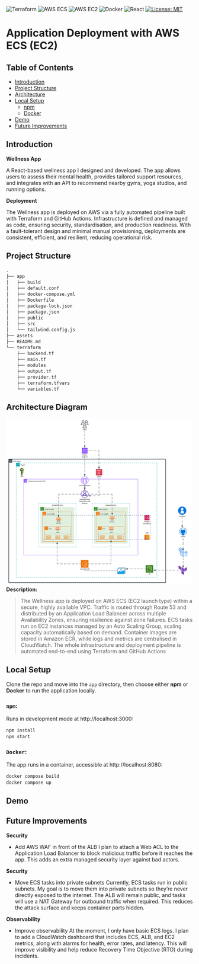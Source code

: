![Terraform](https://img.shields.io/badge/Terraform-v1.8%2B-7B42BC?logo=terraform&logoColor=white)
![AWS ECS](https://img.shields.io/badge/AWS-ECS-FF9900?logo=amazon-ecs&logoColor=white)
![AWS EC2](https://img.shields.io/badge/AWS-EC2-FF9900?logo=amazonec2&logoColor=white)
![Docker](https://img.shields.io/badge/Docker-Containerized-2496ED?logo=docker&logoColor=white)
![React](https://img.shields.io/badge/React-Frontend-61DAFB?logo=react&logoColor=black)
[![License: MIT](https://img.shields.io/badge/License-MIT-yellow.svg)](https://opensource.org/licenses/MIT)

# Application Deployment with AWS ECS (EC2)


## Table of Contents

- [Introduction](#intro)
- [Project Structure](#project-structure)
- [Architecture](#architecture-diagram)
- [Local Setup](#local-setup)
  - [npm](#npm)
  - [Docker](#docker)
- [Demo](#demo)
- [Future Improvements](#future-improvements)

## Introduction

**Wellness App**

A React-based wellness app I designed and developed. The app allows users to assess their mental health, provides tailored support resources, and integrates with an API to recommend nearby gyms, yoga studios, and running options.

**Deployment**

The Wellness app is deployed on AWS via a fully automated pipeline built with Terraform and GitHub Actions. Infrastructure is defined and managed as code, ensuring security, standardisation, and production readiness. With a fault-tolerant design and minimal manual provisioning, deployments are consistent, efficient, and resilient, reducing operational risk.

## Project Structure
```text
.
├── app
│   ├── build
│   ├── default.conf
│   ├── docker-compose.yml
│   ├── Dockerfile
│   ├── package-lock.json
│   ├── package.json
│   ├── public
│   ├── src
│   └── tailwind.config.js
├── assets
├── README.md
└── terraform
    ├── backend.tf
    ├── main.tf
    ├── modules
    ├── output.tf
    ├── provider.tf
    ├── terraform.tfvars
    └── variables.tf
```
## Architecture Diagram
![Architecture Diagram](./assets/diagram.png)
**Description:**
> The Wellness app is deployed on AWS ECS (EC2 launch type) within a secure, highly available VPC.
> Traffic is routed through Route 53 and distributed by an Application Load Balancer across multiple Availability Zones, ensuring resilience against zone failures.
> ECS tasks run on EC2 instances managed by an Auto Scaling Group, scaling capacity automatically based on demand.
> Container images are stored in Amazon ECR, while logs and metrics are centralised in CloudWatch.
> The whole infrastructure and deployment pipeline is automated end-to-end using Terraform and GitHub Actions

## Local Setup

Clone the repo and move into the `app` directory, then choose either **npm** or **Docker** to run the application locally.  

### `npm`:
Runs in development mode at http://localhost:3000:
```bash
npm install
npm start
```

### `Docker`:
The app runs in a container, accessible at http://localhost:8080:
```bash
docker compose build
docker compose up
```

## Demo



## Future Improvements
**Security**
- Add AWS WAF in front of the ALB
I plan to attach a Web ACL to the Application Load Balancer to block malicious traffic before it reaches the app. This adds an extra managed security layer against bad actors.

**Security**
- Move ECS tasks into private subnets
Currently, ECS tasks run in public subnets. My goal is to move them into private subnets so they’re never directly exposed to the internet. The ALB will remain public, and tasks will use a NAT Gateway for outbound traffic when required. This reduces the attack surface and keeps container ports hidden.

**Observability**
- Improve observability
At the moment, I only have basic ECS logs. I plan to add a CloudWatch dashboard that includes ECS, ALB, and EC2 metrics, along with alarms for health, error rates, and latency. This will improve visibility and help reduce Recovery Time Objective (RTO) during incidents.
